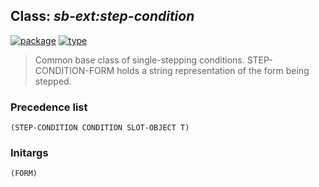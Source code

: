 ## Class: ***sb-ext:step-condition***
[![package](https://img.shields.io/badge/Package-SB--EXT-5f9ea0.svg?style=social&colorA=999999)](../) [![type](https://img.shields.io/badge/Type-Class-5f9ea0.svg?style=social&colorA=999999)](../#class) 

> Common base class of single-stepping conditions.
> STEP-CONDITION-FORM holds a string representation of the form being
> stepped.

### Precedence list
```
(STEP-CONDITION CONDITION SLOT-OBJECT T)
```
### Initargs
```
(FORM)
```
